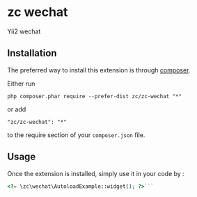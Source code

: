 zc wechat
=========
Yii2 wechat

Installation
------------

The preferred way to install this extension is through [composer](http://getcomposer.org/download/).

Either run

```
php composer.phar require --prefer-dist zc/zc-wechat "*"
```

or add

```
"zc/zc-wechat": "*"
```

to the require section of your `composer.json` file.


Usage
-----

Once the extension is installed, simply use it in your code by  :

```php
<?= \zc\wechat\AutoloadExample::widget(); ?>```